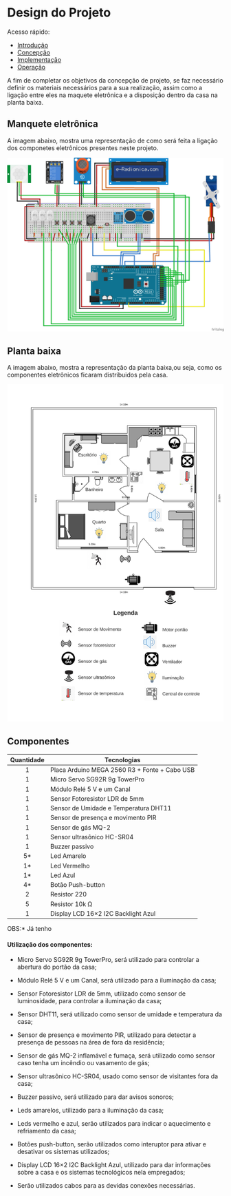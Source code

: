 # Design do Projeto

Acesso rápido:
  - [Introdução](./README.md)
  - [Concepção](./Concepcao.md)
  - [Implementação](./Implementacao.md)
  - [Operação](./Operacao.md)

A fim de completar os objetivos da concepção de projeto, se faz necessário definir os materiais necessários para a sua realização, assim como a ligação entre eles na maquete eletrônica e a disposição dentro da casa na planta baixa.

## Manquete eletrônica

A imagem abaixo, mostra uma representação de como será feita a ligação dos componetes eletrônicos presentes neste projeto.

![circuito_projetoPI](https://github.com/EmmanuelRGuesser/PI_II_Eng._Eletronica/blob/main/imagens/Diagrama%20Eletronico.png)

## Planta baixa

A imagem abaixo, mostra a representação da planta baixa,ou seja, como os componentes eletrônicos ficaram distribuidos pela casa.

![palnta baixa](https://github.com/EmmanuelRGuesser/PI_II_Eng._Eletronica/blob/main/imagens/planta.png)

## Componentes

Quantidade  | Tecnologias                                   
:---------: | ------                                        
1           |Placa Arduino MEGA 2560 R3 + Fonte + Cabo USB       
1           |Micro Servo SG92R 9g TowerPro                       
1           |Módulo Relé 5 V e um Canal                             
1           |Sensor Fotoresistor LDR de 5mm                 
1           |Sensor de Umidade e Temperatura DHT11         
1           |Sensor de presença e movimento PIR            
1           |Sensor de gás MQ-2        
1           |Sensor ultrasônico HC-SR04                     
1           |Buzzer passivo                                                            
5*          |Led Amarelo
1*          |Led Vermelho
1*          |Led Azul
4*          |Botão Push-button
2           |Resistor 220
5           |Resistor 10k Ω
1           |Display LCD 16×2 I2C Backlight Azul

OBS:* Já tenho

#### Utilização dos componentes:

- Micro Servo SG92R 9g TowerPro, será utilizado para controlar a abertura do portão da casa;

- Módulo Relé 5 V e um Canal, será utilizado para a iluminação da casa;

- Sensor Fotoresistor LDR de 5mm, utilizado como sensor de luminosidade, para controlar a iluminação da casa;

- Sensor DHT11, será utilizado como sensor de umidade e temperatura da casa;

- Sensor de presença e movimento PIR, utilizado para detectar a presença de pessoas na área de fora da residência;

- Sensor de gás MQ-2 inflamável e fumaça, será utilizado como sensor caso tenha um incêndio ou vasamento de gás;

- Sensor ultrasônico HC-SR04, usado como sensor de visitantes fora da casa;

- Buzzer passivo, será utilizado para dar avisos sonoros;
                          
- Leds amarelos, utilizado para a iluminação da casa;

- Leds vermelho e azul, serão utilizados para indicar o aquecimento e refriamento da casa;

- Botões push-button, serão utilizados como interuptor para ativar e desativar os sistemas utilizados;

- Display LCD 16×2 I2C Backlight Azul, utilizado para dar informações sobre a casa e os sistemas tecnológicos nela empregados;

- Serão utilizados cabos para as devidas conexões necessárias.
